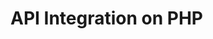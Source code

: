 # API Integration on PHP

<!-- link to version in Portuguese -->
<div data-alt-locales="pt-br"></div>
